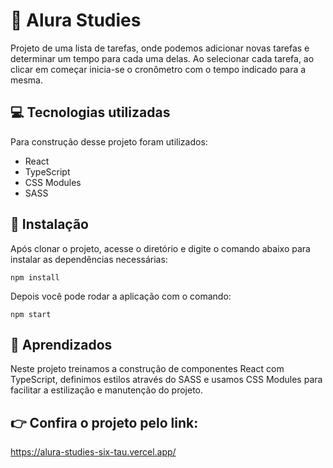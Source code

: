 # 📕 Alura Studies

Projeto de uma lista de tarefas, onde podemos adicionar novas tarefas e determinar um tempo para cada uma delas. Ao selecionar cada tarefa, ao clicar em começar inicia-se o cronômetro com o tempo indicado para a mesma.

## 💻 Tecnologias utilizadas

Para construção desse projeto foram utilizados:

- React
- TypeScript
- CSS Modules
- SASS

## 🚀 Instalação

Após clonar o projeto, acesse o diretório e digite o comando abaixo para instalar as dependências necessárias:

```
npm install
```

Depois você pode rodar a aplicação com o comando:

```
npm start
```

## 📕 Aprendizados

Neste projeto treinamos a construção de componentes React com TypeScript, definimos estilos através do SASS e usamos CSS Modules para facilitar a estilização e manutenção do projeto.

## 👉 Confira o projeto pelo link:

https://alura-studies-six-tau.vercel.app/
